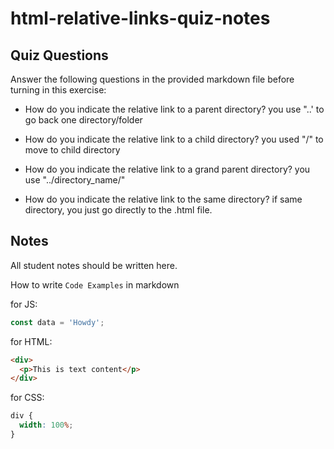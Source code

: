 # html-relative-links-quiz-notes

## Quiz Questions

Answer the following questions in the provided markdown file before turning in this exercise:

- How do you indicate the relative link to a parent directory?
  you use "..' to go back one directory/folder

- How do you indicate the relative link to a child directory?
  you used "/" to move to child directory

- How do you indicate the relative link to a grand parent directory?
  you use "../directory_name/"

- How do you indicate the relative link to the same directory?
  if same directory, you just go directly to the .html file.

## Notes

All student notes should be written here.

How to write `Code Examples` in markdown

for JS:

```javascript
const data = 'Howdy';
```

for HTML:

```html
<div>
  <p>This is text content</p>
</div>
```

for CSS:

```css
div {
  width: 100%;
}
```
